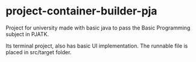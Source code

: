 # project-container-builder-pja

Project for university made with basic java to pass the Basic Programming subject in PJATK.

Its terminal project, also has basic UI implementation. The runnable file is placed in src/target folder.

